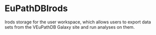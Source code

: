 # EuPathDBIrods
Irods storage for the user workspace, which allows users to export data sets from the VEuPathDB Galaxy site and run analyses on them.
